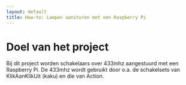 ```yaml
---
layout: default
title: How-to: Lampen aansturen met een Raspberry Pi
---
```


# Doel van het project

Bij dit project worden schakelaars over 433mhz aangestuurd met een Raspberry Pi. De 433mhz wordt gebruikt door o.a. de schakelsets van KlikAanKlikUit (kaku) en die van Action.

